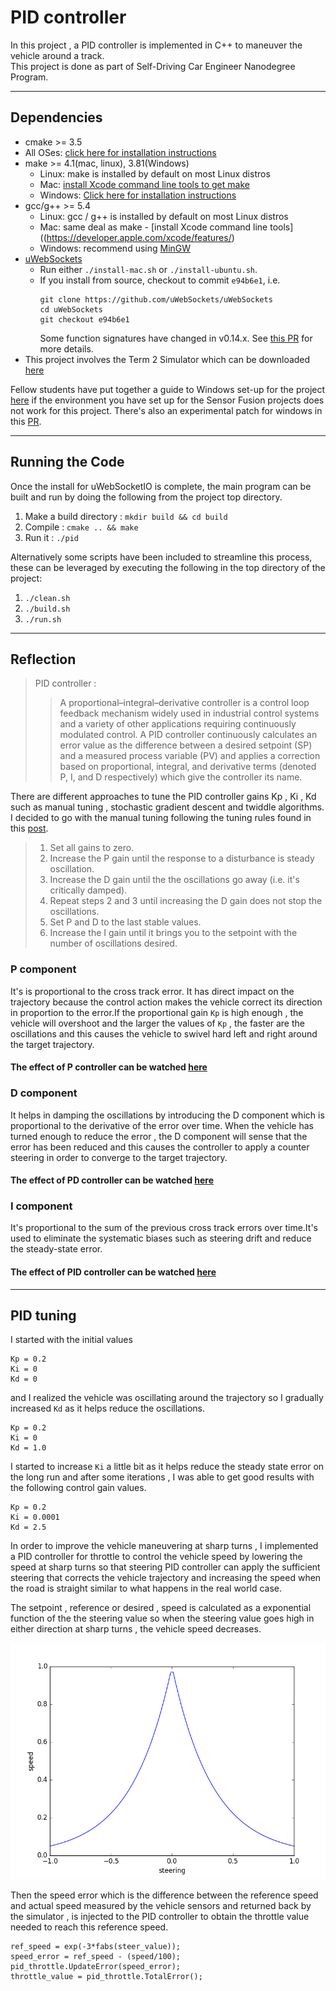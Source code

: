 # PID controller
In this project , a PID controller is implemented in C++ to maneuver the vehicle around a track.  
This project is done as part of Self-Driving Car Engineer Nanodegree Program.


---

## Dependencies

* cmake >= 3.5
 * All OSes: [click here for installation instructions](https://cmake.org/install/)
* make >= 4.1(mac, linux), 3.81(Windows)
  * Linux: make is installed by default on most Linux distros
  * Mac: [install Xcode command line tools to get make](https://developer.apple.com/xcode/features/)
  * Windows: [Click here for installation instructions](http://gnuwin32.sourceforge.net/packages/make.htm)
* gcc/g++ >= 5.4
  * Linux: gcc / g++ is installed by default on most Linux distros
  * Mac: same deal as make - [install Xcode command line tools]((https://developer.apple.com/xcode/features/)
  * Windows: recommend using [MinGW](http://www.mingw.org/)
* [uWebSockets](https://github.com/uWebSockets/uWebSockets)
  * Run either `./install-mac.sh` or `./install-ubuntu.sh`.
  * If you install from source, checkout to commit `e94b6e1`, i.e.
    ```
    git clone https://github.com/uWebSockets/uWebSockets 
    cd uWebSockets
    git checkout e94b6e1
    ```
    Some function signatures have changed in v0.14.x. See [this PR](https://github.com/udacity/CarND-MPC-Project/pull/3) for more details.
* This project involves the Term 2 Simulator which can be downloaded [here](https://github.com/udacity/self-driving-car-sim/releases)    
  
Fellow students have put together a guide to Windows set-up for the project [here](https://s3-us-west-1.amazonaws.com/udacity-selfdrivingcar/files/Kidnapped_Vehicle_Windows_Setup.pdf) if the environment you have set up for the Sensor Fusion projects does not work for this project. There's also an experimental patch for windows in this [PR](https://github.com/udacity/CarND-PID-Control-Project/pull/3).

---

## Running the Code
Once the install for uWebSocketIO is complete, the main program can be built and run by doing the following from the project top directory.

1. Make a build directory : `mkdir build && cd build`
2. Compile : `cmake .. && make`
3. Run it : `./pid`

Alternatively some scripts have been included to streamline this process, these can be leveraged by executing the following in the top directory of the project:

1. `./clean.sh`
2. `./build.sh`
3. `./run.sh`

---

## Reflection

> PID controller :  
>>A proportional–integral–derivative controller is a control loop feedback mechanism widely used in industrial control systems and a variety of other applications requiring continuously modulated control. A PID controller continuously calculates an error value as the difference between a desired setpoint (SP) and a measured process variable (PV) and applies a correction based on proportional, integral, and derivative terms (denoted P, I, and D respectively) which give the controller its name.


There are different approaches to tune the PID controller gains Kp , Ki , Kd such as manual tuning , stochastic gradient descent and twiddle algorithms. I decided to go with the manual tuning following the tuning rules found in this [post](https://robotics.stackexchange.com/questions/167/what-are-good-strategies-for-tuning-pid-loops). 

>1. Set all gains to zero.
>2. Increase the P gain until the response to a disturbance is steady oscillation.
>3. Increase the D gain until the the oscillations go away (i.e. it's critically damped).
>4. Repeat steps 2 and 3 until increasing the D gain does not stop the oscillations.
>5. Set P and D to the last stable values.
>6. Increase the I gain until it brings you to the setpoint with the number of oscillations desired.

### P component

It's is proportional to the cross track error. It has direct impact on the trajectory because the control action makes the vehicle correct its direction in proportion to the error.If the proportional gain `Kp` is high enough , the vehicle will overshoot and the larger the values of `Kp` , the faster are the oscillations and this causes the vehicle to swivel hard left and right around the target trajectory.

#### The effect of P controller can be watched [here](https://www.youtube.com/watch?v=4Zn5lMgn2UU)
 
### D component

It helps in damping the oscillations by introducing the D component which is proportional to the derivative of the error over time. When the vehicle has turned enough to reduce the error , the D component will sense that the error has been reduced and this causes the controller to apply a counter steering in order to converge to the target trajectory.

#### The effect of PD  controller can be watched [here](https://www.youtube.com/watch?v=LYhUnZ8xbVU)

### I component

It's proportional to the sum of the previous cross track errors over time.It's used to eliminate the systematic biases such as steering drift and reduce the steady-state error.

#### The effect of PID controller can be watched [here](https://www.youtube.com/watch?v=_DAz7sskXm4)

---

## PID tuning

I started with the initial values
```
Kp = 0.2 
Ki = 0
Kd = 0
```
and I realized the vehicle was oscillating around the trajectory so I gradually increased `Kd` as it helps reduce the oscillations.
```
Kp = 0.2 
Ki = 0
Kd = 1.0

```
I started to increase `Ki` a little bit as it helps reduce the steady state error on the long run and after some iterations , I was able to get good results with the following control gain values.
```
Kp = 0.2
Ki = 0.0001 
Kd = 2.5
```
In order to improve the vehicle maneuvering at sharp turns , I implemented a PID controller for throttle to control the vehicle speed by lowering the speed at sharp turns so that steering PID controller can apply the sufficient steering that corrects the vehicle trajectory and increasing the speed when the road is straight similar to what happens in the real world case.
   
 The setpoint , reference or desired , speed is calculated as a exponential function of the the steering value so when the steering value goes high in either direction at sharp turns , the vehicle speed decreases.

 ![speed-steer](./images/speed-steer.png)

Then the speed error which is the difference between the reference speed and actual speed measured by the vehicle sensors and returned back by the simulator , is injected to the PID controller to obtain the throttle value needed to reach this reference speed.

 ```
ref_speed = exp(-3*fabs(steer_value));
speed_error = ref_speed - (speed/100);
pid_throttle.UpdateError(speed_error);
throttle_value = pid_throttle.TotalError();  
```


